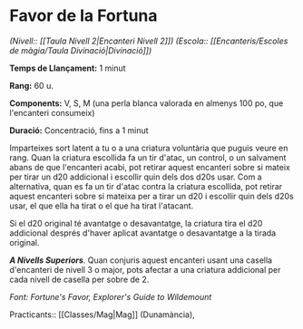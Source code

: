 # Favor de la Fortuna

*(Nivell:: [[Taula Nivell 2|Encanteri Nivell 2]]) (Escola:: [[Encanteris/Escoles de màgia/Taula Divinació|Divinació]])*

**Temps de Llançament:** 1 minut

**Rang:** 60 u.

**Components:** V, S, M (una perla blanca valorada en almenys 100 po, que l'encanteri consumeix)

**Duració:** Concentració, fins a 1 minut

Imparteixes sort latent a tu o a una criatura voluntària que puguis veure en rang. Quan la criatura escollida fa un tir d'atac, un control, o un salvament abans de que l'encanteri acabi, pot retirar aquest encanteri sobre si mateix per tirar un d20 addicional i escollir quin dels dos d20s usar. Com a alternativa, quan es fa un tir d'atac contra la criatura escollida, pot retirar aquest encanteri sobre si mateixa per a tirar un d20 i escollir quin dels d20s usar, el que ella ha tirat o el que ha tirat l'atacant.

Si el d20 original té avantatge o desavantatge, la criatura tira el d20 addicional després d'haver aplicat avantatge o desavantatge a la tirada original.

***A Nivells Superiors***. Quan conjuris aquest encanteri usant una casella d'encanteri de nivell 3 o major, pots afectar a una criatura addicional per cada nivell de casella per sobre de 2.


*Font: Fortune's Favor, Explorer's Guide to Wildemount*



Practicants:: [[Classes/Mag|Mag]] (Dunamància),